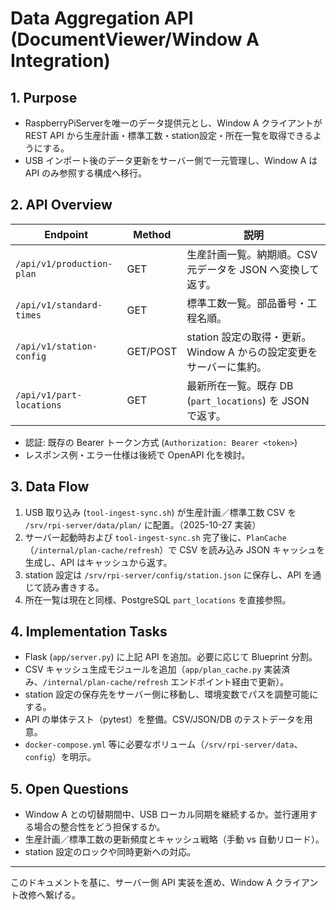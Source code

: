 # Data Aggregation API (DocumentViewer/Window A Integration)

## 1. Purpose
- RaspberryPiServerを唯一のデータ提供元とし、Window A クライアントが REST API から生産計画・標準工数・station設定・所在一覧を取得できるようにする。
- USB インポート後のデータ更新をサーバー側で一元管理し、Window A は API のみ参照する構成へ移行。

## 2. API Overview
| Endpoint | Method | 説明 |
| --- | --- | --- |
| `/api/v1/production-plan` | GET | 生産計画一覧。納期順。CSV 元データを JSON へ変換して返す。 |
| `/api/v1/standard-times` | GET | 標準工数一覧。部品番号・工程名順。 |
| `/api/v1/station-config` | GET/POST | station 設定の取得・更新。Window A からの設定変更をサーバーに集約。 |
| `/api/v1/part-locations` | GET | 最新所在一覧。既存 DB (`part_locations`) を JSON で返す。 |

- 認証: 既存の Bearer トークン方式 (`Authorization: Bearer <token>`)
- レスポンス例・エラー仕様は後続で OpenAPI 化を検討。

## 3. Data Flow
1. USB 取り込み (`tool-ingest-sync.sh`) が生産計画／標準工数 CSV を `/srv/rpi-server/data/plan/` に配置。（2025-10-27 実装）
2. サーバー起動時および `tool-ingest-sync.sh` 完了後に、`PlanCache`（`/internal/plan-cache/refresh`）で CSV を読み込み JSON キャッシュを生成し、API はキャッシュから返す。
3. station 設定は `/srv/rpi-server/config/station.json` に保存し、API を通じて読み書きする。
4. 所在一覧は現在と同様、PostgreSQL `part_locations` を直接参照。

## 4. Implementation Tasks
- Flask (`app/server.py`) に上記 API を追加。必要に応じて Blueprint 分割。
- CSV キャッシュ生成モジュールを追加（`app/plan_cache.py` 実装済み、`/internal/plan-cache/refresh` エンドポイント経由で更新）。
- station 設定の保存先をサーバー側に移動し、環境変数でパスを調整可能にする。
- API の単体テスト（pytest）を整備。CSV/JSON/DB のテストデータを用意。
- `docker-compose.yml` 等に必要なボリューム（`/srv/rpi-server/data`、`config`）を明示。

## 5. Open Questions
- Window A との切替期間中、USB ローカル同期を継続するか。並行運用する場合の整合性をどう担保するか。
- 生産計画／標準工数の更新頻度とキャッシュ戦略（手動 vs 自動リロード）。
- station 設定のロックや同時更新への対応。

---
このドキュメントを基に、サーバー側 API 実装を進め、Window A クライアント改修へ繋げる。

